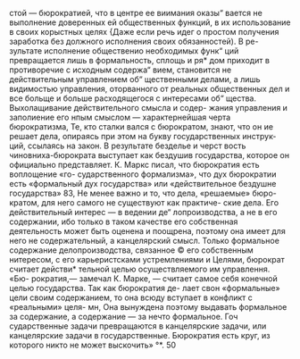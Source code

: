 стой — бюрократией, что в центре ее виимания оказы“
вается не выполнение доверенных ей общественных
функций, в их использование в своих корыстных целях
{Даже если речь идег о простом получения заработка
без должного исполнения своих обязанностей). В ре-
зультате исполнение общественио необходимых функ“
ций превращается лишь в формальность, сплощь и ря*
дом приходит в противоречие с исходным содержа“
вием, становится не действительным управлением об“
щественными делами, а лишь видимостью управления,
оторванного от реальных общественных дел и все
больще и больше расходящегося с интересами об“
щества.
Выхолащивание действительного смысла и содер-
жания управления и заполиение его нпым смыслом —
характернейшая черта бюрократизма, Те, кто сталки
вался с бюрократом, знают, что он ие решает дела,
опираясь при этом на букву государственных инструк-
ций, ссылаясь на закон. В результате безделье и черст
вость чиновниха-бюрократа выступает как бездушив
государства, которое он официально представляет.
К. Маркс писал, что бюрократия есть воплощение «го-
сударственного формализма», что дух бюрократии есть
«формальный дух государства» или «действительное
бездушне государства» 83,
Не менее важно и то, что дела, «решаемые» бюро-
кратом, для него самого не существуют как практиче-
ские дела. Его действительный интерес — в ведении де“
лопроизводства, а не в его содержании, ибо только в
таком качестве его собственная деятельность может
быть оценена и поощрена, поэтому она имеет для него
не содержательный, а канцелярский смысл. Только
формальное содержание делопроизводства, связанное
© его собственным нитересом, с его карьеристсками
устремлениями и Целями, бюрократ считает действи*
тельной целью осуществляемого им управлення. «Бю-
рократия,— замечал К. Марке, — считает самое себя
конечной целью государства. Так как бюрократия де-
лает свон «формальные» цели своим содержанием, то
она всюду вступает в конфликт с «реальными» целя-
мн, Она вынуждена поэтому выдавать формальное за
содержание, а содержание — за нечто формальное. Гоч
сударственные задачи превращаются в канцелярские
задачи, или канцелярские задачи в государственные.
Бюрократия есть круг, из которого никто не может
выскочить» °*.
50
